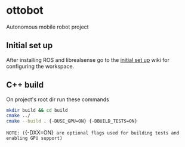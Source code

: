 # ottobot
Autonomous mobile robot project

## Initial set up

After installing ROS and librealsense go to the [initial set up](https://github.com/pfontana96/ottobot/wiki/Initial-setup) wiki for configuring the workspace.

## C++ build
On project's root dir run these commands
```bash
mkdir build && cd build
cmake ../
cmake --build . {-DUSE_GPU=ON} {-DBUILD_TESTS=ON}
```
`NOTE: (`{-DXX=ON}` are optional flags used for building tests and enabling GPU support)`